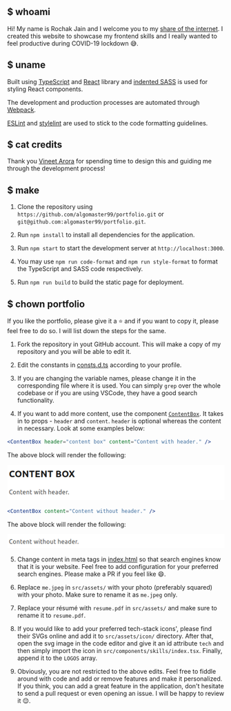 ## $ whoami

Hi! My name is Rochak Jain and I welcome you to my
[share of the internet](https://rochakjain.github.io/). I created this
website to showcase my frontend skills and I really wanted to feel productive
during COVID-19 lockdown :sweat_smile:.

## $ uname

Built using [TypeScript](https://www.typescriptlang.org/) and
[React](https://reactjs.org/) library and
[indented SASS](https://sass-lang.com/documentation/syntax#the-indented-syntax)
is used for styling React components.

The development and production processes are automated through
[Webpack](https://webpack.js.org/).

[ESLint](https://eslint.org/) and [stylelint](https://stylelint.io/) are used to
stick to the code formatting guidelines.

## $ cat credits

Thank you
[Vineet Arora](https://dribbble.com/vineetarora 'Designer at ClearTrip') for
spending time to design this and guiding me through the development process!

## $ make

1. Clone the repository using `https://github.com/algomaster99/portfolio.git`
   or `git@github.com:algomaster99/portfolio.git`.

2. Run `npm install` to install all dependencies for the application.

3. Run `npm start` to start the development server at `http://localhost:3000`.

4. You may use `npm run code-format` and `npm run style-format` to format the
   TypeScript and SASS code respectively.

5. Run `npm run build` to build the static page for deployment.

## $ chown <your name> portfolio

If you like the portfolio, please give it a :star: and if you want to copy it,
please feel free to do so. I will list down the steps for the same.

1. Fork the repository in yout GitHub account. This will make a copy of my
   repository and you will be able to edit it.

2. Edit the constants in [consts.d.ts](src/consts.d.ts) according to your
   profile.

3. If you are changing the variable names, please change it in the
   corresponding file where it is used. You can simply `grep` over the whole
   codebase or if you are using VSCode, they have a good search functionality.

4. If you want to add more content, use the component
   [`ContentBox`](src/components/content-box/index.tsx). It takes in to props -
   `header` and `content`. `header` is optional whereas the content in necessary.
   Look at some examples below:

```jsx
<ContentBox header="content box" content="Content with header." />
```

The above block will render the following:

![content-with-header](src/assets/readme/content-with-header.png)

```jsx
<ContentBox content="Content without header." />
```

The above block will render the following:

![content-without-header](src/assets/readme/content-without-header.png)

5. Change content in meta tags in [index.html](index.html) so that search
   engines know that it is your website. Feel free to add configuration for your
   preferred search engines. Please make a PR if you feel like :smile:.

6. Replace `me.jpeg` in `src/assets/` with your photo (preferably squared) with
   your photo. Make sure to rename it as `me.jpeg` only.

7. Replace your résumé with `resume.pdf` in `src/assets/` and make sure to
   rename it to `resume.pdf`.

8. If you would like to add your preferred tech-stack icons', please find their
   SVGs online and add it to `src/assets/icon/` directory. After that, open the
   svg image in the code editor and give it an id attribute `tech` and then simply
   import the icon in `src/components/skills/index.tsx`. Finally, append it to the
   `LOGOS` array.

9. Obviously, you are not restricted to the above edits. Feel free to fiddle
   around with code and add or remove features and make it personalized. If you
   think, you can add a great feature in the application, don't hesitate to send a
   pull request or even opening an issue. I will be happy to review it :relieved:.
